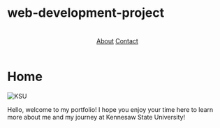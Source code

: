 # web-development-project
<!DOCTYPE html>
<link rel = "stylesheet" type="text.css"
<html>
  <head>
    <title>My Portfolio</title>
  </head>
  <body>
    <header>
      <h1></h1>
      <nav>
        <a href="about.html">About</a>
        <a href="contact.html">Contact</a>
      </nav>
    </header>
    <main>
<div class="row">
  <div class="Home">
    <h1>Home</h1>
    <img src="https://www.appily.com/sites/default/files/styles/max_1200/public/images/hero/college/140164_hero.jpg?itok=ydJIm3BE" alt = "KSU">
    <p>Hello, welcome to my portfolio! I hope you enjoy your time here to learn more about me and my journey at Kennesaw State University!</p>
    </main>
  </body>
</html>
